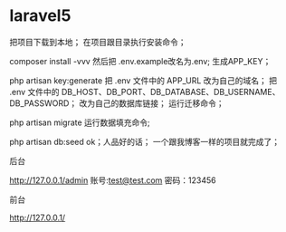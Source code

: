 # laravel5
把项目下载到本地；
在项目跟目录执行安装命令；

composer install -vvv
然后把 .env.example改名为.env;
生成APP_KEY；

php artisan key:generate
把 .env 文件中的 APP_URL 改为自己的域名；
把 .env 文件中的 DB_HOST、DB_PORT、DB_DATABASE、DB_USERNAME、DB_PASSWORD；
改为自己的数据库链接； 运行迁移命令；

php artisan migrate
运行数据填充命令;

php artisan db:seed
ok；人品好的话；
一个跟我博客一样的项目就完成了；

后台

http://127.0.0.1/admin
账号:test@test.com
密码：123456

前台

http://127.0.0.1/